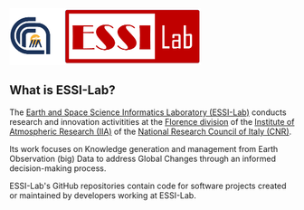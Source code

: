 <img src="https://github.com/ESSI-Lab/.github/raw/main/profile/CNR-IIA-ESSI-Lab.png" height="100px" />

## What is ESSI-Lab?

The <a href="http://essi-lab.eu/">Earth and Space Science Informatics Laboratory (ESSI-Lab)</a> conducts research and innovation activitities at the <a href="https://iia.cnr.it/sede-firenze/">Florence division</a> of the <a href="https://iia.cnr.it/">Institute of Atmospheric Research (IIA)</a> of the <a href="https://www.cnr.it">National Research Council of Italy (CNR)</a>.

Its work focuses on Knowledge generation and management from Earth Observation (big) Data to address Global Changes through an informed decision-making process.

ESSI-Lab's GitHub repositories contain code for software projects created or maintained by developers working at ESSI-Lab.
